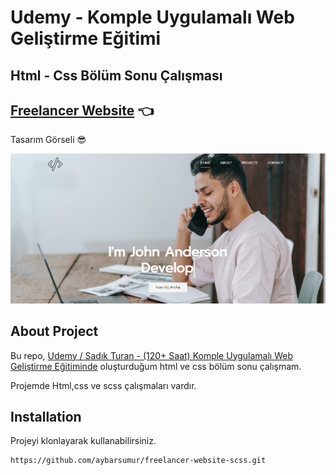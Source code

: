 # Udemy - Komple Uygulamalı Web Geliştirme Eğitimi 
## Html - Css Bölüm Sonu Çalışması

## [Freelancer Website](https://aybarsumur.github.io/udemy-freelancer/) :point_left: 

Tasarım Görseli :sunglasses:

![Ekran Resmi](./docs/img/udemy-st-html-css.jpg)

## About Project
Bu repo, [Udemy / Sadık Turan - (120+ Saat) Komple Uygulamalı Web Geliştirme Eğitiminde](https://www.udemy.com/course/komple-web-developer-kursu/) oluşturduğum html ve css bölüm sonu çalışmam.

Projemde Html,css ve scss çalışmaları vardır.

## Installation
Projeyi klonlayarak kullanabilirsiniz. 
```
https://github.com/aybarsumur/freelancer-website-scss.git
```
